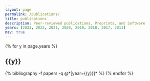 ```yaml
---
layout: page
permalink: /publications/
title: publications
description: Peer-reviewed publications, Preprints, and Software
years: [2023, 2022, 2021, 2020, 2019, 2018, 2017, 2011]
nav: true
---
```


<div class="publications">

{% for y in page.years %}
  <h2 class="year">{{y}}</h2>
  {% bibliography -f papers -q @*[year={{y}}]* %}
{% endfor %}

</div>
